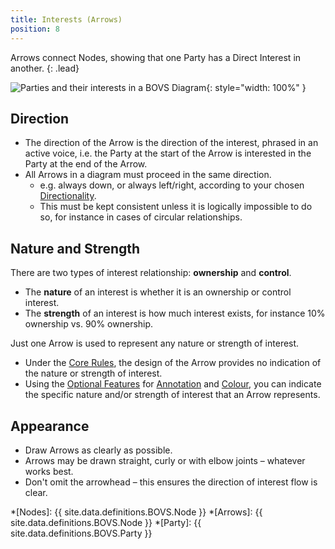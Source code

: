```yaml
---
title: Interests (Arrows)
position: 8
---
```


Arrows connect Nodes, showing that one Party has a Direct Interest in another.
{: .lead}

![Parties and their interests in a BOVS Diagram](/visualisation/diagrams/bovs-core-arrows.png){: style="width: 100%" }


## Direction

* The direction of the Arrow is the direction of the interest, phrased in an active voice, i.e. the Party at the start of the Arrow is interested in the Party at the end of the Arrow.
* All Arrows in a diagram must proceed in the same direction.
  * e.g. always down, or always left/right, according to your chosen [Directionality](/visualisation/core/directionality).
  * This must be kept consistent unless it is logically impossible to do so, for instance in cases of circular relationships.
  

## Nature and Strength

There are two types of interest relationship: **ownership** and **control**.

* The **nature** of an interest is whether it is an ownership or control interest.
* The **strength** of an interest is how much interest exists, for instance 10% ownership vs. 90% ownership.

Just one Arrow is used to represent any nature or strength of interest.

* Under the [Core Rules](/visualisation/core), the design of the Arrow provides no indication of the nature or strength of interest.
* Using the [Optional Features](/visualisation/optional) for [Annotation](/visualisation/optional/annotation) and [Colour](/visualisation/optional/colour), you can indicate the specific nature and/or strength of interest that an Arrow represents.


## Appearance

* Draw Arrows as clearly as possible.
* Arrows may be drawn straight, curly or with elbow joints – whatever works best.
* Don't omit the arrowhead – this ensures the direction of interest flow is clear.


*[Nodes]: {{ site.data.definitions.BOVS.Node }}
*[Arrows]: {{ site.data.definitions.BOVS.Node }}
*[Party]: {{ site.data.definitions.BOVS.Party }}